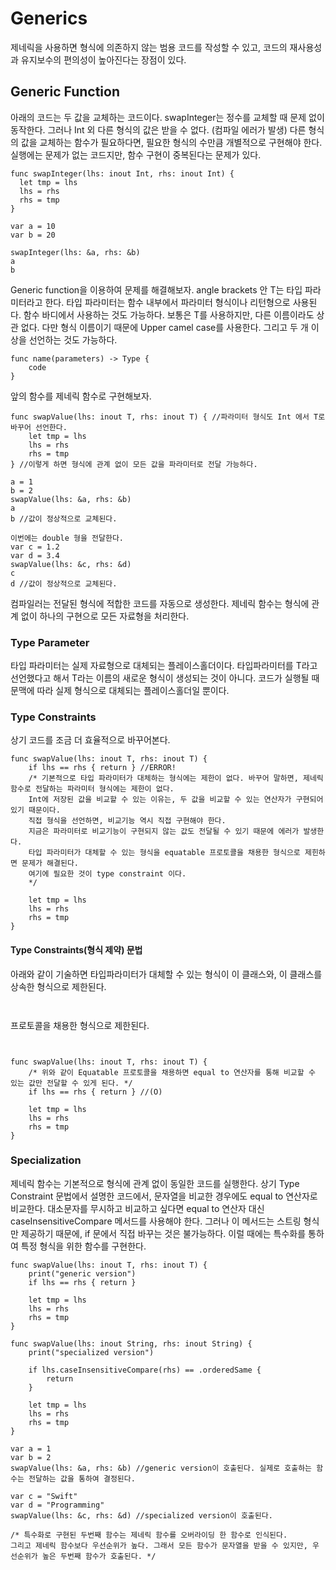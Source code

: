 # Generics
제네릭을 사용하면 형식에 의존하지 않는 범용 코드를 작성할 수 있고, 코드의 재사용성과 유지보수의 편의성이 높아진다는 장점이 있다. 

## Generic Function
아래의 코드는 두 값을 교체하는 코드이다. swapInteger는 정수를 교체할 때 문제 없이 동작한다.
그러나 Int 외 다른 형식의 값은 받을 수 없다. (컴파일 에러가 발생)
다른 형식의 값을 교체하는 함수가 필요하다면, 필요한 형식의 수만큼 개별적으로 구현해야 한다.
실행에는 문제가 없는 코드지만, 함수 구현이 중복된다는 문제가 있다. 
<pre><code>func swapInteger(lhs: inout Int, rhs: inout Int) {
  let tmp = lhs
  lhs = rhs
  rhs = tmp
}

var a = 10
var b = 20

swapInteger(lhs: &a, rhs: &b)
a
b
</pre></code>

Generic function을 이용하여 문제를 해결해보자.
angle brackets 안 T는 타입 파라미터라고 한다. 타입 파라미터는 함수 내부에서 파라미터 형식이나 리턴형으로 사용된다.
함수 바디에서 사용하는 것도 가능하다. 보통은 T를 사용하지만, 다른 이름이라도 상관 없다. 
다만 형식 이름이기 때문에 Upper camel case를 사용한다.
그리고 두 개 이상을 선언하는 것도 가능하다. 
<pre><code>func name<T>(parameters) -> Type {
    code
}</pre></code>

앞의 함수를 제네릭 함수로 구현해보자.
<pre><code>func swapValue<T>(lhs: inout T, rhs: inout T) { //파라미터 형식도 Int 에서 T로 바꾸어 선언한다. 
    let tmp = lhs
    lhs = rhs
    rhs = tmp
} //이렇게 하면 형식에 관계 없이 모든 값을 파라미터로 전달 가능하다. 

a = 1
b = 2
swapValue(lhs: &a, rhs: &b)
a
b //값이 정상적으로 교체된다.

이번에는 double 형을 전달한다.
var c = 1.2
var d = 3.4
swapValue(lhs: &c, rhs: &d)
c
d //값이 정상적으로 교체된다.
</pre></code>

컴파일러는 전달된 형식에 적합한 코드를 자동으로 생성한다.
제네릭 함수는 형식에 관계 없이 하나의 구현으로 모든 자료형을 처리한다. 


### Type Parameter
타입 파라미터는 실제 자료형으로 대체되는 플레이스홀더이다. 타입파라미터를 T라고 선언했다고 해서 T라는 이름의 새로운 형식이 생성되는 것이 아니다.
코드가 실행될 때 문맥에 따라 실제 형식으로 대체되는 플레이스홀더일 뿐이다.



### Type Constraints
상기 코드를 조금 더 효율적으로 바꾸어본다.
<pre><code>func swapValue<T>(lhs: inout T, rhs: inout T) {
    if lhs == rhs { return } //ERROR! 
    /* 기본적으로 타입 파라미터가 대체하는 형식에는 제한이 없다. 바꾸어 말하면, 제네릭 함수로 전달하는 파라미터 형식에는 제한이 없다.
    Int에 저장된 값을 비교할 수 있는 이유는, 두 값을 비교할 수 있는 연산자가 구현되어있기 때문이다.
    직접 형식을 선언하면, 비교기능 역시 직접 구현해야 한다. 
    지금은 파라미터로 비교기능이 구현되지 않는 값도 전달될 수 있기 때문에 에러가 발생한다.
    타입 파라미터가 대체할 수 있는 형식을 equatable 프로토콜을 채용한 형식으로 제힌하면 문제가 해결된다.
    여기에 필요한 것이 type constraint 이다. 
    */
    
    let tmp = lhs
    lhs = rhs
    rhs = tmp
}</pre></code>


#### Type Constraints(형식 제약) 문법
아래와 같이 기술하면 타입파라미터가 대체할 수 있는 형식이 이 클래스와, 이 클래스를 상속한 형식으로 제한된다.
<pre><code> <TypeParameter: ClassName> </pre></code>

프로토콜을 채용한 형식으로 제한된다.
<pre><code> <TypeParameter: ProtocolName> </pre></code>

<pre><code>func swapValue<T: Equatable>(lhs: inout T, rhs: inout T) {
    /* 위와 같이 Equatable 프로토콜을 채용하면 equal to 연산자를 통해 비교할 수 있는 값만 전달할 수 있게 된다. */
    if lhs == rhs { return } //(O)
    
    let tmp = lhs
    lhs = rhs
    rhs = tmp
}</pre></code>


### Specialization
제네릭 함수는 기본적으로 형식에 관계 없이 동일한 코드를 실행한다. 
상기 Type Constraint 문법에서 설명한 코드에서, 문자열을 비교한 경우에도 equal to 연산자로 비교한다.
대소문자를 무시하고 비교하고 싶다면 equal to 연산자 대신 caseInsensitiveCompare 메서드를 사용해야 한다.
그러나 이 메서드는 스트링 형식만 제공하기 때문에, if 문에서 직접 바꾸는 것은 불가능하다. 
이럴 때에는 특수화를 통하여 특정 형식을 위한 함수를 구현한다. 
<pre><code>func swapValue<T: Equatable>(lhs: inout T, rhs: inout T) {
    print("generic version")
    if lhs == rhs { return } 
    
    let tmp = lhs
    lhs = rhs
    rhs = tmp
}

func swapValue(lhs: inout String, rhs: inout String) {
    print("specialized version")
    
    if lhs.caseInsensitiveCompare(rhs) == .orderedSame {
        return
    }
    
    let tmp = lhs
    lhs = rhs
    rhs = tmp
}

var a = 1
var b = 2
swapValue(lhs: &a, rhs: &b) //generic version이 호출된다. 실제로 호출하는 함수는 전달하는 값을 통하여 결정된다.

var c = "Swift"
var d = "Programming"
swapValue(lhs: &c, rhs: &d) //specialized version이 호출된다. 

/* 특수화로 구현된 두번째 함수는 제네릭 함수를 오버라이딩 한 함수로 인식된다. 
그리고 제네릭 함수보다 우선순위가 높다. 그래서 모든 함수가 문자열을 받을 수 있지만, 우선순위가 높은 두번째 함수가 호출된다. */
</pre></code>













